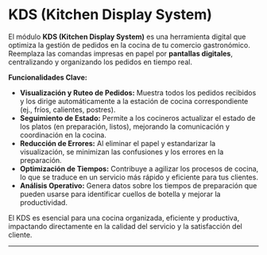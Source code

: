 #  KDS (Kitchen Display System)

El módulo **KDS (Kitchen Display System)** es una herramienta digital que optimiza la gestión de pedidos en la cocina de tu comercio gastronómico. Reemplaza las comandas impresas en papel por **pantallas digitales**, centralizando y organizando los pedidos en tiempo real.

**Funcionalidades Clave:**

* **Visualización y Ruteo de Pedidos:** Muestra todos los pedidos recibidos y los dirige automáticamente a la estación de cocina correspondiente (ej., fríos, calientes, postres).
* **Seguimiento de Estado:** Permite a los cocineros actualizar el estado de los platos (en preparación, listos), mejorando la comunicación y coordinación en la cocina.
* **Reducción de Errores:** Al eliminar el papel y estandarizar la visualización, se minimizan las confusiones y los errores en la preparación.
* **Optimización de Tiempos:** Contribuye a agilizar los procesos de cocina, lo que se traduce en un servicio más rápido y eficiente para tus clientes.
* **Análisis Operativo:** Genera datos sobre los tiempos de preparación que pueden usarse para identificar cuellos de botella y mejorar la productividad.

El KDS es esencial para una cocina organizada, eficiente y productiva, impactando directamente en la calidad del servicio y la satisfacción del cliente.

---